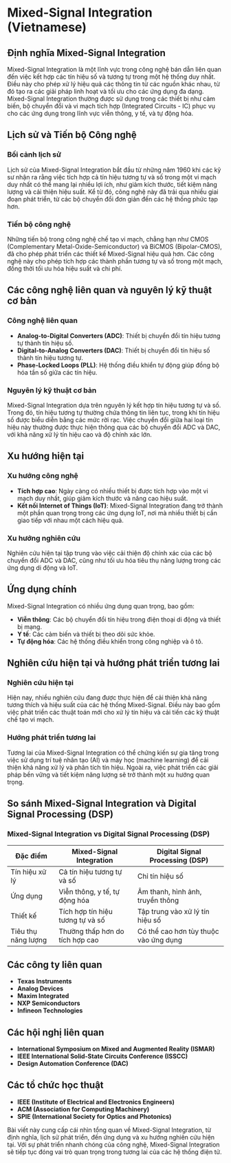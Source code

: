 # Mixed-Signal Integration (Vietnamese)

## Định nghĩa Mixed-Signal Integration

Mixed-Signal Integration là một lĩnh vực trong công nghệ bán dẫn liên quan đến việc kết hợp các tín hiệu số và tương tự trong một hệ thống duy nhất. Điều này cho phép xử lý hiệu quả các thông tin từ các nguồn khác nhau, từ đó tạo ra các giải pháp linh hoạt và tối ưu cho các ứng dụng đa dạng. Mixed-Signal Integration thường được sử dụng trong các thiết bị như cảm biến, bộ chuyển đổi và vi mạch tích hợp (Integrated Circuits - IC) phục vụ cho các ứng dụng trong lĩnh vực viễn thông, y tế, và tự động hóa.

## Lịch sử và Tiến bộ Công nghệ

### Bối cảnh lịch sử

Lịch sử của Mixed-Signal Integration bắt đầu từ những năm 1960 khi các kỹ sư nhận ra rằng việc tích hợp cả tín hiệu tương tự và số trong một vi mạch duy nhất có thể mang lại nhiều lợi ích, như giảm kích thước, tiết kiệm năng lượng và cải thiện hiệu suất. Kể từ đó, công nghệ này đã trải qua nhiều giai đoạn phát triển, từ các bộ chuyển đổi đơn giản đến các hệ thống phức tạp hơn.

### Tiến bộ công nghệ

Những tiến bộ trong công nghệ chế tạo vi mạch, chẳng hạn như CMOS (Complementary Metal-Oxide-Semiconductor) và BiCMOS (Bipolar-CMOS), đã cho phép phát triển các thiết kế Mixed-Signal hiệu quả hơn. Các công nghệ này cho phép tích hợp các thành phần tương tự và số trong một mạch, đồng thời tối ưu hóa hiệu suất và chi phí.

## Các công nghệ liên quan và nguyên lý kỹ thuật cơ bản

### Công nghệ liên quan

- **Analog-to-Digital Converters (ADC)**: Thiết bị chuyển đổi tín hiệu tương tự thành tín hiệu số.
- **Digital-to-Analog Converters (DAC)**: Thiết bị chuyển đổi tín hiệu số thành tín hiệu tương tự.
- **Phase-Locked Loops (PLL)**: Hệ thống điều khiển tự động giúp đồng bộ hóa tần số giữa các tín hiệu.

### Nguyên lý kỹ thuật cơ bản

Mixed-Signal Integration dựa trên nguyên lý kết hợp tín hiệu tương tự và số. Trong đó, tín hiệu tương tự thường chứa thông tin liên tục, trong khi tín hiệu số được biểu diễn bằng các mức rời rạc. Việc chuyển đổi giữa hai loại tín hiệu này thường được thực hiện thông qua các bộ chuyển đổi ADC và DAC, với khả năng xử lý tín hiệu cao và độ chính xác lớn.

## Xu hướng hiện tại

### Xu hướng công nghệ

- **Tích hợp cao**: Ngày càng có nhiều thiết bị được tích hợp vào một vi mạch duy nhất, giúp giảm kích thước và nâng cao hiệu suất.
- **Kết nối Internet of Things (IoT)**: Mixed-Signal Integration đang trở thành một phần quan trọng trong các ứng dụng IoT, nơi mà nhiều thiết bị cần giao tiếp với nhau một cách hiệu quả.

### Xu hướng nghiên cứu

Nghiên cứu hiện tại tập trung vào việc cải thiện độ chính xác của các bộ chuyển đổi ADC và DAC, cũng như tối ưu hóa tiêu thụ năng lượng trong các ứng dụng di động và IoT.

## Ứng dụng chính

Mixed-Signal Integration có nhiều ứng dụng quan trọng, bao gồm:

- **Viễn thông**: Các bộ chuyển đổi tín hiệu trong điện thoại di động và thiết bị mạng.
- **Y tế**: Các cảm biến và thiết bị theo dõi sức khỏe.
- **Tự động hóa**: Các hệ thống điều khiển trong công nghiệp và ô tô.

## Nghiên cứu hiện tại và hướng phát triển tương lai

### Nghiên cứu hiện tại

Hiện nay, nhiều nghiên cứu đang được thực hiện để cải thiện khả năng tương thích và hiệu suất của các hệ thống Mixed-Signal. Điều này bao gồm việc phát triển các thuật toán mới cho xử lý tín hiệu và cải tiến các kỹ thuật chế tạo vi mạch.

### Hướng phát triển tương lai

Tương lai của Mixed-Signal Integration có thể chứng kiến sự gia tăng trong việc sử dụng trí tuệ nhân tạo (AI) và máy học (machine learning) để cải thiện khả năng xử lý và phân tích tín hiệu. Ngoài ra, việc phát triển các giải pháp bền vững và tiết kiệm năng lượng sẽ trở thành một xu hướng quan trọng.

## So sánh Mixed-Signal Integration và Digital Signal Processing (DSP)

### Mixed-Signal Integration vs Digital Signal Processing (DSP)

| Đặc điểm                    | Mixed-Signal Integration                     | Digital Signal Processing (DSP)         |
|----------------------------|---------------------------------------------|----------------------------------------|
| Tín hiệu xử lý             | Cả tín hiệu tương tự và số                 | Chỉ tín hiệu số                        |
| Ứng dụng                   | Viễn thông, y tế, tự động hóa              | Âm thanh, hình ảnh, truyền thông      |
| Thiết kế                   | Tích hợp tín hiệu tương tự và số           | Tập trung vào xử lý tín hiệu số       |
| Tiêu thụ năng lượng        | Thường thấp hơn do tích hợp cao             | Có thể cao hơn tùy thuộc vào ứng dụng |

## Các công ty liên quan

- **Texas Instruments**
- **Analog Devices**
- **Maxim Integrated**
- **NXP Semiconductors**
- **Infineon Technologies**

## Các hội nghị liên quan

- **International Symposium on Mixed and Augmented Reality (ISMAR)**
- **IEEE International Solid-State Circuits Conference (ISSCC)**
- **Design Automation Conference (DAC)**

## Các tổ chức học thuật

- **IEEE (Institute of Electrical and Electronics Engineers)**
- **ACM (Association for Computing Machinery)**
- **SPIE (International Society for Optics and Photonics)**

Bài viết này cung cấp cái nhìn tổng quan về Mixed-Signal Integration, từ định nghĩa, lịch sử phát triển, đến ứng dụng và xu hướng nghiên cứu hiện tại. Với sự phát triển nhanh chóng của công nghệ, Mixed-Signal Integration sẽ tiếp tục đóng vai trò quan trọng trong tương lai của các hệ thống điện tử.